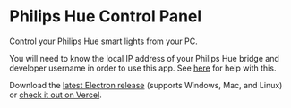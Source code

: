 # Philips Hue Control Panel

Control your Philips Hue smart lights from your PC.

You will need to know the local IP address of your Philips Hue bridge and developer username in order to use this app. See [here](https://developers.meethue.com/develop/get-started) for help with this.

Download the [latest Electron release](https://github.com/cdleveille/phue/releases/latest) (supports Windows, Mac, and Linux) or [check it out on Vercel](https://phue.vercel.app/).

